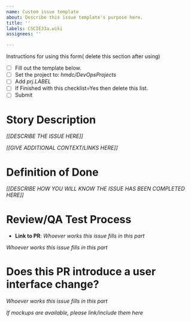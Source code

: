 ```yaml
---
name: Custom issue template
about: Describe this issue template's purpose here.
title: ''
labels: CSCIE33a.wiki
assignees: ''

---
```


Instructions for using this form( delete this section after using)
- [ ] Fill out the template below.
- [ ] Set the project to: *hmdc/DevOpsProjects*
- [ ] Add *prj.LABEL*
- [ ] If Finished with this checklist=Yes then delete this list.
- [ ] Submit

# Story Description

_[[DESCRIBE THE ISSUE HERE]]_

_[[GIVE ADDITIONAL CONTEXT/LINKS HERE]]_

# Definition of Done
  
_[[DESCRIBE HOW YOU WILL KNOW THE ISSUE HAS BEEN COMPLETED HERE]]_
  
# Review/QA Test Process

- **Link to PR**: _Whoever works this issue fills in this part_

_Whoever works this issue fills in this part_

# Does this PR introduce a user interface change?
 
_Whoever works this issue fills in this part_

_If mockups are available, please link/include them here_
